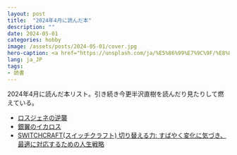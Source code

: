 ```yaml
---
layout: post
title:  "2024年4月に読んだ本"
description: ""
date: 2024-05-01
categories: hobby
image: /assets/posts/2024-05-01/cover.jpg
hero-caption: <a href="https://unsplash.com/ja/%E5%86%99%E7%9C%9F/%E8%8C%B6%E8%89%B2%E3%81%AE%E7%B9%94%E3%82%8A%E9%9D%A2%E3%81%AB%E7%99%BD%E3%81%A8%E8%8C%B6%E8%89%B2%E3%81%AE%E6%9C%AC-LUGuCtvlk1Q?utm_content=creditCopyText&utm_medium=referral&utm_source=unsplash">Unsplash</a>の<a href="https://unsplash.com/ja/@gulfergin_01?utm_content=creditCopyText&utm_medium=referral&utm_source=unsplash">Gülfer ERGİN</a>が撮影した写真
lang: ja_JP
tags:
- 読書
---
```


2024年4月に読んだ本リスト。引き続き今更半沢直樹を読んだり見たりして燃えている。

- [ロスジェネの逆襲](https://amzn.asia/d/dwysNDW)
- [銀翼のイカロス](https://amzn.asia/d/aCjotbx)
- [SWITCHCRAFT(スイッチクラフト) 切り替える力: すばやく変化に気づき、最適に対応するための人生戦略](https://amzn.asia/d/7jfiu11)

